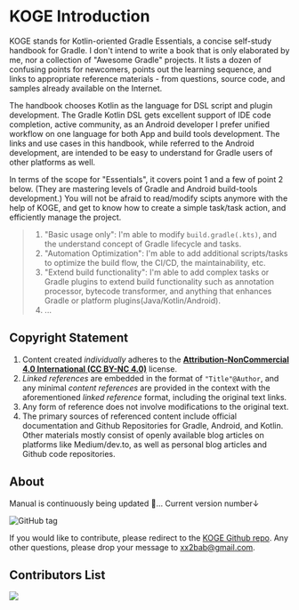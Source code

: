 # KOGE Introduction

<ImageZoom 
  src="https://raw.githubusercontent.com/2BAB/KOGE/main/koge-book-cover.png" 
  :border="false" 
  width="560"
/>

KOGE stands for Kotlin-oriented Gradle Essentials, a concise self-study handbook for Gradle. I don't intend to write a book that is only elaborated by me, nor a collection of "Awesome Gradle" projects. It lists a dozen of confusing points for newcomers, points out the learning sequence, and links to appropriate reference materials - from questions, source code, and samples already available on the Internet.

The handbook chooses Kotlin as the language for DSL script and plugin development. The Gradle Kotlin DSL gets excellent support of IDE code completion, active community, as an Android developer I prefer unified workflow on one language for both App and build tools development. The links and use cases in this handbook, while referred to the Android development, are intended to be easy to understand for Gradle users of other platforms as well.

In terms of the scope for "Essentials", it covers point 1 and a few of point 2 below. (They are mastering levels of Gradle and Android build-tools development.) You will not be afraid to read/modify scipts anymore with the help of KOGE, and get to know how to create a simple task/task action, and efficiently manage the project.

> 1. "Basic usage only": I'm able to modify `build.gradle(.kts)`, and  the understand concept of Gradle lifecycle and tasks.
> 2. "Automation Optimization": I'm able to add additional scripts/tasks to optimize the build flow, the CI/CD, the maintainability, etc.
> 3. "Extend build functionality": I'm able to add complex tasks or Gradle plugins to extend build functionality such as annotation processor, bytecode transformer, and anything that enhances Gradle or platform plugins(Java/Kotlin/Android).
> 4. ...

## Copyright Statement

1. Content created *individually* adheres to the **[Attribution-NonCommercial 4.0 International (CC BY-NC 4.0)](https://creativecommons.org/licenses/by-nc/4.0/deed.zh-Hans)** license.
2. *Linked references* are embedded in the format of `"Title"@Author`, and any minimal *content references* are provided in the context with the aforementioned *linked reference* format, including the original text links.
3. Any form of reference does not involve modifications to the original text.
4. The primary sources of referenced content include official documentation and Github Repositories for Gradle, Android, and Kotlin. Other materials mostly consist of openly available blog articles on platforms like Medium/dev.to, as well as personal blog articles and Github code repositories.

## About

Manual is continuously being updated 🚧... Current version number↓

![GitHub tag](https://img.shields.io/github/tag/2BAB/KOGE.svg)

If you would like to contribute, please redirect to the [KOGE Github repo](https://github.com/2BAB/KOGE). Any other questions, please drop your message to [xx2bab@gmail.com](mailto:xx2bab@gmail.com).

## Contributors List

<a href="https://github.com/2BAB/KOGE/graphs/contributors">
  <img src="https://contrib.rocks/image?repo=2BAB/KOGE" />
</a>